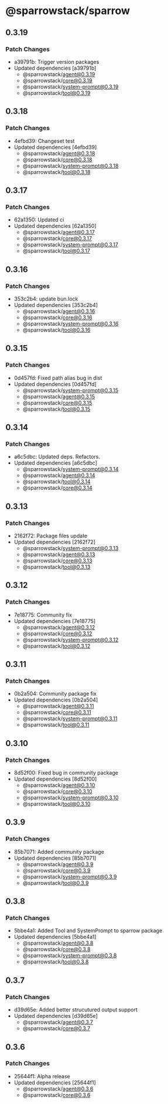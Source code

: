 # @sparrowstack/sparrow

## 0.3.19

### Patch Changes

- a39791b: Trigger version packages
- Updated dependencies [a39791b]
    - @sparrowstack/agent@0.3.19
    - @sparrowstack/core@0.3.19
    - @sparrowstack/system-prompt@0.3.19
    - @sparrowstack/tool@0.3.19

## 0.3.18

### Patch Changes

- 4efbd39: Changeset test
- Updated dependencies [4efbd39]
    - @sparrowstack/agent@0.3.18
    - @sparrowstack/core@0.3.18
    - @sparrowstack/system-prompt@0.3.18
    - @sparrowstack/tool@0.3.18

## 0.3.17

### Patch Changes

- 62a1350: Updated ci
- Updated dependencies [62a1350]
    - @sparrowstack/agent@0.3.17
    - @sparrowstack/core@0.3.17
    - @sparrowstack/system-prompt@0.3.17
    - @sparrowstack/tool@0.3.17

## 0.3.16

### Patch Changes

- 353c2b4: update bun.lock
- Updated dependencies [353c2b4]
    - @sparrowstack/agent@0.3.16
    - @sparrowstack/core@0.3.16
    - @sparrowstack/system-prompt@0.3.16
    - @sparrowstack/tool@0.3.16

## 0.3.15

### Patch Changes

- 0d457fd: Fixed path alias bug in dist
- Updated dependencies [0d457fd]
    - @sparrowstack/system-prompt@0.3.15
    - @sparrowstack/agent@0.3.15
    - @sparrowstack/core@0.3.15
    - @sparrowstack/tool@0.3.15

## 0.3.14

### Patch Changes

- a6c5dbc: Updated deps. Refactors.
- Updated dependencies [a6c5dbc]
    - @sparrowstack/system-prompt@0.3.14
    - @sparrowstack/agent@0.3.14
    - @sparrowstack/tool@0.3.14
    - @sparrowstack/core@0.3.14

## 0.3.13

### Patch Changes

- 2162f72: Package files update
- Updated dependencies [2162f72]
    - @sparrowstack/system-prompt@0.3.13
    - @sparrowstack/agent@0.3.13
    - @sparrowstack/core@0.3.13
    - @sparrowstack/tool@0.3.13

## 0.3.12

### Patch Changes

- 7e18775: Community fix
- Updated dependencies [7e18775]
    - @sparrowstack/agent@0.3.12
    - @sparrowstack/core@0.3.12
    - @sparrowstack/system-prompt@0.3.12
    - @sparrowstack/tool@0.3.12

## 0.3.11

### Patch Changes

- 0b2a504: Community package fix
- Updated dependencies [0b2a504]
    - @sparrowstack/agent@0.3.11
    - @sparrowstack/core@0.3.11
    - @sparrowstack/system-prompt@0.3.11
    - @sparrowstack/tool@0.3.11

## 0.3.10

### Patch Changes

- 8d52f00: Fixed bug in community package
- Updated dependencies [8d52f00]
    - @sparrowstack/agent@0.3.10
    - @sparrowstack/core@0.3.10
    - @sparrowstack/system-prompt@0.3.10
    - @sparrowstack/tool@0.3.10

## 0.3.9

### Patch Changes

- 85b7071: Added community package
- Updated dependencies [85b7071]
    - @sparrowstack/agent@0.3.9
    - @sparrowstack/core@0.3.9
    - @sparrowstack/system-prompt@0.3.9
    - @sparrowstack/tool@0.3.9

## 0.3.8

### Patch Changes

- 5bbe4a1: Added Tool and SystemPrompt to sparrow package
- Updated dependencies [5bbe4a1]
    - @sparrowstack/agent@0.3.8
    - @sparrowstack/core@0.3.8
    - @sparrowstack/system-prompt@0.3.8
    - @sparrowstack/tool@0.3.8

## 0.3.7

### Patch Changes

- d39d65e: Added better strucutured output support
- Updated dependencies [d39d65e]
    - @sparrowstack/agent@0.3.7
    - @sparrowstack/core@0.3.7

## 0.3.6

### Patch Changes

- 25644f1: Alpha release
- Updated dependencies [25644f1]
    - @sparrowstack/agent@0.3.6
    - @sparrowstack/core@0.3.6
